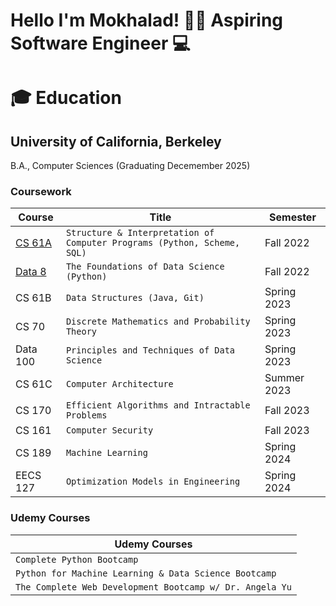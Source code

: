 # Hello I'm Mokhalad! 👋🏽 Aspiring Software Engineer 💻

# 🎓 Education 

## University of California, Berkeley
B.A., Computer Sciences (Graduating Decemember 2025)

### Coursework

| Course | Title | Semester |
|--------|-------|----------|
| [CS 61A](https://github.com/Amokhalad/CS61A) | `Structure & Interpretation of Computer Programs (Python, Scheme, SQL)` | Fall 2022 |
| [Data 8](https://github.com/Amokhalad/Data8) | `The Foundations of Data Science (Python)` | Fall 2022 |
| CS 61B | `Data Structures (Java, Git)` | Spring 2023 |
| CS 70 | `Discrete Mathematics and Probability Theory` | Spring 2023 |
| Data 100 | `Principles and Techniques of Data Science` | Spring 2023 |
| CS 61C | `Computer Architecture` | Summer 2023 |
| CS 170 | `Efficient Algorithms and Intractable Problems` | Fall 2023 |
| CS 161 | `Computer Security` | Fall 2023 |
| CS 189 | `Machine Learning` | Spring 2024 |
| EECS 127 | `Optimization Models in Engineering` | Spring 2024 |

### Udemy Courses

| Udemy Courses |
|---------------|
| `Complete Python Bootcamp` |
| `Python for Machine Learning & Data Science Bootcamp` |
| `The Complete Web Development Bootcamp w/ Dr. Angela Yu` |
